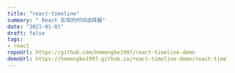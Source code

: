 ```yaml
---
title: "react-timeline"
summary: " React 实现的时间选择器"
date: "2021-01-01"
draft: false
tags:
- react
repoUrl: https://github.com/hemengke1997/react-timeline-demo
demoUrl: https://hemengke1997.github.io/react-timeline-demo/react-timeline
---
```


